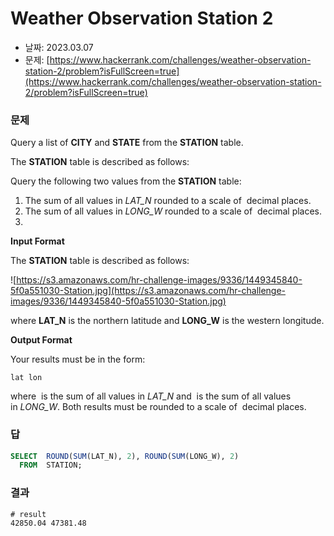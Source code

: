 # Weather Observation Station 2

- 날짜: 2023.03.07
- 문제: [https://www.hackerrank.com/challenges/weather-observation-station-2/problem?isFullScreen=true](https://www.hackerrank.com/challenges/weather-observation-station-2/problem?isFullScreen=true)

### 문제

Query a list of **CITY** and **STATE** from the **STATION** table.

The **STATION** table is described as follows:

Query the following two values from the **STATION** table:

1. The sum of all values in *LAT_N* rounded to a scale of  decimal places.
2. The sum of all values in *LONG_W* rounded to a scale of  decimal places.
3. 

**Input Format**

The **STATION** table is described as follows:

![https://s3.amazonaws.com/hr-challenge-images/9336/1449345840-5f0a551030-Station.jpg](https://s3.amazonaws.com/hr-challenge-images/9336/1449345840-5f0a551030-Station.jpg)

where **LAT_N** is the northern latitude and **LONG_W** is the western longitude.

**Output Format**

Your results must be in the form:

```
lat lon
```

where  is the sum of all values in *LAT_N* and  is the sum of all values in *LONG_W*. Both results must be rounded to a scale of  decimal places.

### 답

```sql
SELECT  ROUND(SUM(LAT_N), 2), ROUND(SUM(LONG_W), 2)
  FROM  STATION;
```

### 결과

```
# result
42850.04 47381.48
```